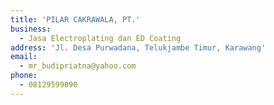 ```yaml
---
title: 'PILAR CAKRAWALA, PT.'
business:
  - Jasa Electroplating dan ED Coating
address: 'Jl. Desa Purwadana, Telukjambe Timur, Karawang'
email:
  - mr_budipriatna@yahoo.com
phone:
  - 08129599090
---
```

